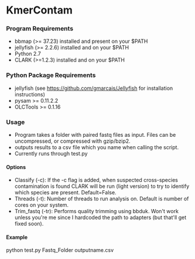 # KmerContam

### Program Requirements
- bbmap (>= 37.23) installed and present on your $PATH
- jellyfish (>= 2.2.6) installed and on your $PATH
- Python 2.7
- CLARK (>=1.2.3) installed and on your $PATH

### Python Package Requirements
- jellyfish (see https://github.com/gmarcais/Jellyfish for installation instructions)
- pysam >= 0.11.2.2
- OLCTools >= 0.1.16

### Usage
- Program takes a folder with paired fastq files as input. Files can be uncompressed, or compressed with gzip/bzip2.
- outputs results to a csv file which you name when calling the script.
- Currently runs through test.py

#### Options
- Classify (-c): If the -c flag is added, when suspected cross-species contamination is found CLARK will be run (light version) to try to identify which species are present. Default=False.
- Threads (-t): Number of threads to run analysis on. Default is number of cores on your system.
- Trim_fastq (-tr): Performs quality trimming using bbduk. Won't work unless you're me since I hardcoded the path to adapters (but that'll get fixed soon).

#### Example
python test.py Fastq_Folder outputname.csv
